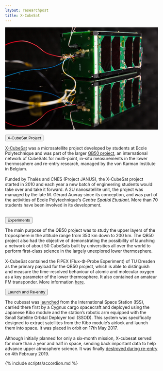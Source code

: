 ```yaml
---
layout: researchpost
title: X-CubeSat
---
```


<script> actbtn("btnxcubesat") </script>
<div>
  <img src="/Research/XCubesat/images/x-cubesat.jpg" alt="X-CubeSat">

  <button class="accordion">X-CubeSat Project</button>
  <div class="panel">
    <p>
      <a href="https://xcubesat.wordpress.com/">X-CubeSat</a> was a microsatellite project developed by students at Ecole Polytechnique and was part of the larger <a href="https://www.qb50.eu/">QB50 project</a>, an international network of CubeSats for multi-point, in-situ measurements in the lower thermosphere and re-entry research, managed by the von Karman Institute in Belgium.
      <br><br>
      Funded by Thalès and CNES (Project JANUS), the X-CubeSat project started in 2010 and each year a new batch of engineering students would take over and take it forward. A 2U nanosatellite unit, the project was managed by the late M. Gérard Auvray since its conception, and was part of the activities of Ecole Polytechnique's <i>Centre Spatial Etudiant</i>. More than 70 students have been involved in its development.
      <br><br>
    </p>
  </div>

  <button class="accordion">Experiments</button>
  <div class="panel">
    <p>
      The main purpose of the QB50 project was to study the upper layers of the troposphere in the altitude range from 350 km down to 200 km. The QB50 project also had the objective of demonstrating the possibility of launching a network of about 50 CubeSats built by universities all over the world to perform first-class science in the largely unexplored lower thermosphere.
      <br><br>
      X-CubeSat contained the FIPEX (Flux-Φ-Probe Experiment) of TU Dresden as the primary payload for the QB50 project, which is able to distinguish and measure the time-resolved behaviour of atomic and molecular oxygen as a key parameter of the lower thermosphere. It also contained an amateur FM transponder. More information <a href="https://space.skyrocket.de/doc_sdat/x-cubesat.htm">here</a>.
    </p>
  </div>

  <button class="accordion">Launch and Re-entry</button>
  <div class="panel">
    <p>
      The cubesat was <a href="https://cnes.fr/en/x-cubesat-and-spacecube-successfully-launched-iss">launched</a> from the International Space Station (ISS), carried there first by a Cygnus cargo spacecraft and deployed using the Japanese Kibo module and the station’s robotic arm equipped with the Small Satellite Orbital Deployer tool (SSOD). This system was specifically designed to extract satellites from the Kibo module’s airlock and launch them into space. It was placed in orbit on 17th May 2017.
      <br><br>
      Although initially planned for only a six-month mission, X-cubesat served for more than a year and half in space, sending back important data to help advance upper atmosphere science. It was finally <a href="https://www.lpp.polytechnique.fr/Fin-de-mission-pour-X-CubeSat?lang=fr">destroyed during re-entry</a> on 4th February 2019.
    </p>
  </div>

  {% include scripts/accordion.md %}

</div>
